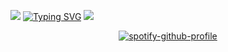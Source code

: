 ![](https://i.postimg.cc/tT1fGGxx/Untitled653-20250514211435.png) 
[![Typing SVG](https://readme-typing-svg.demolab.com?font=Gloria+Hallelujah&duration=3000&pause=1000&color=F7F7F7&center=true&width=435&lines=Ugh..+G-Get+out+of+my+way!+;I'll+show+you..!+ITS+ALL+A+LIE!!;THE+CAKE+IS+A+LIE!!!+)](https://git.io/typing-svg)
![](https://komarev.com/ghpvc/?username=your-github-username&style=plastic-square&label=PARTYCRASHERS&abbreviated=true&color=000000)
<p align="center"

[![spotify-github-profile](https://spotify-github-profile.kittinanx.com/api/view?uid=31poogvrqn3efrvp5ppe3kaump6q&cover_image=true&theme=novatorem&show_offline=true&background_color=121212&interchange=false&bar_color=ffffff&bar_color_cover=false)](https://github.com/kittinan/spotify-github-profile)
</p>
